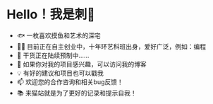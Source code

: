 # Hello！我是刺🌵
- 🐟 一枚喜欢摸鱼和艺术的深宅
- 👨‍💻 目前正在自主创业中，十年环艺科班出身，爱好广泛，例如：编程
- 🌱 干货正在陆续预制中……
- 🏡 如果你对我的项目感兴趣，可以访问我的博客
- 💡 有好的建议和项目也可以戳我
- 📫 欢迎您的合作咨询和相关bug反馈！
- 📚 来猫站就是为了更好的记录和提示自我！
